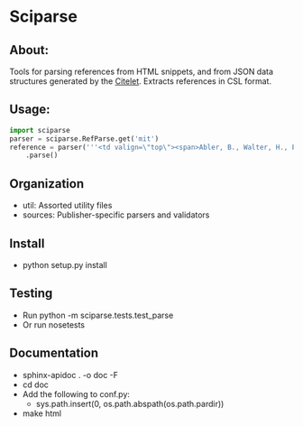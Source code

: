 # Sciparse

## About:

Tools for parsing references from HTML snippets, and from JSON data structures generated by the [Citelet](https://github.com/jmcarp/citelet). Extracts references in CSL format.

## Usage:

```python
import sciparse
parser = sciparse.RefParse.get('mit')
reference = parser('''<td valign=\"top\"><span>Abler, B., Walter, H., Erk, S., Kammerer, H., &amp; Spitzer, M. (<span class=\"NLM_year\">2006</span>). <span class=\"NLM_article-title\">Prediction error as a linear function of reward probability is coded in human nucleus accumbens.</span> <span class=\"citation_source-journal\">Neuroimage</span>, 31, <span class=\"NLM_fpage\">790</span>\u2013<span class=\"NLM_lpage\">795</span>. <script type=\"text/javascript\">\n\t\t\t\tgenRefLink(16, 'R1', '10.1016%2Fj.neuroimage.2006.01.001');\n\t\t\t</script><a class=\"ref\" href=\"javascript:popRefLink(16,'R1','10.1016%2Fj.neuroimage.2006.01.001')\">[CrossRef]</a> </span></td>''')\
    .parse()
```

## Organization
* util: Assorted utility files
* sources: Publisher-specific parsers and validators

## Install
* python setup.py install

## Testing

* Run python -m sciparse.tests.test_parse
* Or run nosetests

## Documentation

* sphinx-apidoc . -o doc -F
* cd doc
* Add the following to conf.py:
    * sys.path.insert(0, os.path.abspath(os.path.pardir))
* make html
